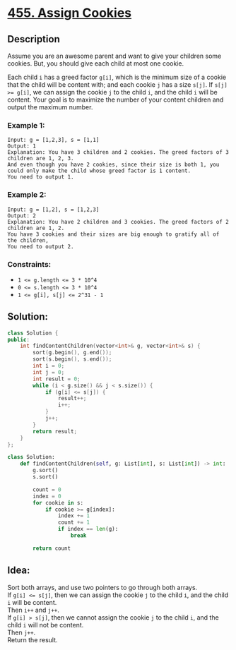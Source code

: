 # [455. Assign Cookies](https://leetcode.com/problems/assign-cookies/description/?envType=daily-question&envId=2024-01-01)

## Description


Assume you are an awesome parent and want to give your children some cookies. But, you should give each child at most one cookie.

Each child `i` has a greed factor `g[i]`, which is the minimum size of a cookie that the child will be content with; and each cookie `j` has a size `s[j]`. If `s[j] >= g[i]`, we can assign the cookie `j` to the child `i`, and the child `i` will be content. Your goal is to maximize the number of your content children and output the maximum number.

### Example 1:

```
Input: g = [1,2,3], s = [1,1]
Output: 1
Explanation: You have 3 children and 2 cookies. The greed factors of 3 children are 1, 2, 3.
And even though you have 2 cookies, since their size is both 1, you could only make the child whose greed factor is 1 content.
You need to output 1.
```

### Example 2:

```
Input: g = [1,2], s = [1,2,3]
Output: 2
Explanation: You have 2 children and 3 cookies. The greed factors of 2 children are 1, 2.
You have 3 cookies and their sizes are big enough to gratify all of the children,
You need to output 2.
```

### Constraints:

- `1 <= g.length <= 3 * 10^4`
- `0 <= s.length <= 3 * 10^4`
- `1 <= g[i], s[j] <= 2^31 - 1`


## Solution:

```cpp
class Solution {
public:
    int findContentChildren(vector<int>& g, vector<int>& s) {
        sort(g.begin(), g.end());
        sort(s.begin(), s.end());
        int i = 0;
        int j = 0;
        int result = 0;
        while (i < g.size() && j < s.size()) {
            if (g[i] <= s[j]) {
                result++;
                i++;
            }
            j++;
        }
        return result;
    }
};
```

```python
class Solution:
    def findContentChildren(self, g: List[int], s: List[int]) -> int:
        g.sort()
        s.sort()

        count = 0
        index = 0
        for cookie in s:
            if cookie >= g[index]:
                index += 1
                count += 1
                if index == len(g):
                    break

        return count 

```

## Idea:

Sort both arrays, and use two pointers to go through both arrays.\
If `g[i] <= s[j]`, then we can assign the cookie `j` to the child `i`, and the child `i` will be content.\
Then `i++` and `j++`.\
If `g[i] > s[j]`, then we cannot assign the cookie `j` to the child `i`, and the child `i` will not be content.\
Then `j++`.\
Return the result.
